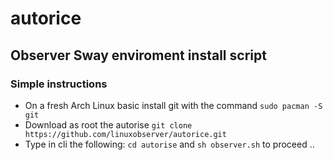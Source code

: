#  autorice
## Observer Sway enviroment install script
### Simple instructions
   * On a fresh Arch Linux basic install git with the command ```sudo pacman -S git``` 
   * Download as root the autorise  ```git clone https://github.com/linuxobserver/autorice.git```
   * Type in cli the following: ```cd autorise```  and ```sh observer.sh``` to proceed ..


